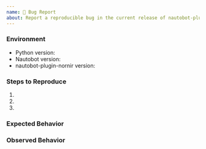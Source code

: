 ```yaml
---
name: 🐛 Bug Report
about: Report a reproducible bug in the current release of nautobot-plugin-nornir
---
```


### Environment
* Python version:  <!-- Example: 3.11.5 -->
* Nautobot version:  <!-- Example: 1.0.1 -->
* nautobot-plugin-nornir version:  <!-- Example: 1.0.0 -->

<!--
    Describe in detail the exact steps that someone else can take to reproduce
    this bug using the current release.
-->
### Steps to Reproduce
1.
2.
3.

<!-- What did you expect to happen? -->
### Expected Behavior


<!-- What happened instead? -->
### Observed Behavior
